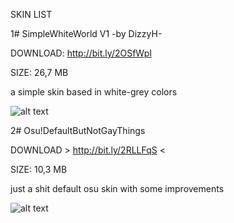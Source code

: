SKIN LIST

1# SimpleWhiteWorld V1 -by DizzyH-

DOWNLOAD: http://bit.ly/2OSfWpI

SIZE: 26,7 MB

a simple skin based in white-grey colors

![alt text](https://i.imgur.com/HqnW0i8.png)






2# Osu!DefaultButNotGayThings

DOWNLOAD > http://bit.ly/2RLLFqS <

SIZE: 10,3 MB

just a shit default osu skin with some improvements

![alt text](https://i.imgur.com/5bRMr8g.png)
